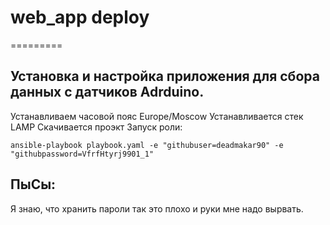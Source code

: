 # web_app deploy 
=========

## Установка и настройка приложения для сбора данных с датчиков Adrduino.
 Устанавливаем часовой пояс Europe/Moscow
 Устанавливается стек LAMP
 Скачивается проэкт
 Запуск роли: 
 ```
 ansible-playbook playbook.yaml -e "githubuser=deadmakar90" -e "githubpassword=VfrfHtyrj9901_1"
 ```

## ПыСы:
   Я знаю, что хранить пароли так это плохо и руки мне надо вырвать.
   
